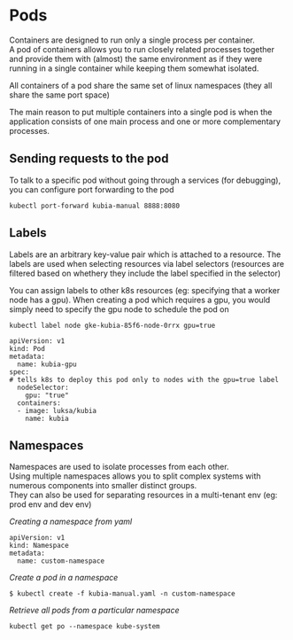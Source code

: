 # Pods

Containers are designed to run only a single process per container.  
A pod of containers allows you to run closely related processes together and provide them with (almost) the same environment as if they were running in a single container while keeping them somewhat isolated.  

All containers of a pod share the same set of linux namespaces (they all share the same port space)  

The main reason to put multiple containers into a single pod is when the application consists of one main process and one or more complementary processes.  

## Sending requests to the pod

To talk to a specific pod without going through a services (for debugging), you can configure port forwarding to the pod

```
kubectl port-forward kubia-manual 8888:8080
```

## Labels

Labels are an arbitrary key-value pair which is attached to a resource. The labels are used when selecting resources via label selectors (resources are filtered based on whethery they include the label specified in the selector)

You can assign labels to other k8s resources (eg: specifying that a worker node has a gpu). When creating a pod which requires a gpu, you would simply need to specify the gpu node to schedule the pod on
```
kubectl label node gke-kubia-85f6-node-0rrx gpu=true
```

```
apiVersion: v1
kind: Pod
metadata:
  name: kubia-gpu
spec:
# tells k8s to deploy this pod only to nodes with the gpu=true label
  nodeSelector:               
    gpu: "true"               
  containers:
  - image: luksa/kubia
    name: kubia
```

## Namespaces

Namespaces are used to isolate processes from each other.  
Using multiple namespaces allows you to split complex systems with numerous components into smaller distinct groups.  
They can also be used for separating resources in a multi-tenant env (eg: prod env and dev env)

*Creating a namespace from yaml*
```
apiVersion: v1
kind: Namespace                  
metadata:
  name: custom-namespace         
```

*Create a pod in a namespace*
```
$ kubectl create -f kubia-manual.yaml -n custom-namespace
```

*Retrieve all pods from a particular namespace*
```
kubectl get po --namespace kube-system
```

